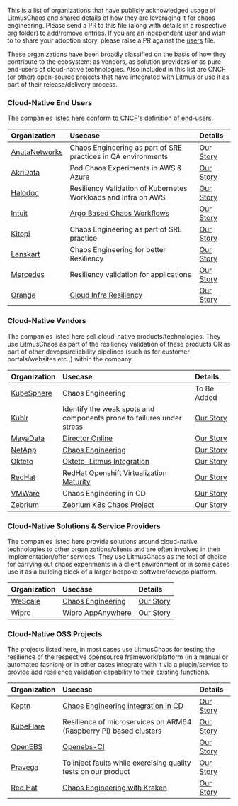 This is a list of organizations that have publicly acknowledged usage of LitmusChaos and shared details of how they are leveraging it for chaos engineering. 
Please send a PR to this file (along with details in a respective [org](./adopters/organizations) folder) to add/remove entries. If you are an independent user 
and wish to to share your adoption story, please raise a PR against the [users](USERS.md) file. 

These organizations have been broadly classified on the basis of how they contribute to the ecosystem: as vendors, as solution providers or as pure end-users of 
cloud-native technologies. Also included in this list are CNCF (or other) open-source projects that have integrated with Litmus or use it as part of their release/delivery process. 

### Cloud-Native End Users 

The companies listed here conform to [CNCF's definition of end-users](https://github.com/cncf/enduser-public#cncf-end-user-community). 

| Organization | Usecase | Details |
| :---         | :---    | :---    |
|[AnutaNetworks](https://www.anutanetworks.com/)|Chaos Engineering as part of SRE practices in QA environments |[Our Story](adopters/organizations/anutanetworks.md)|
|[AkriData](https://www.akridata.com/)|Pod Chaos Experiments in AWS & Azure|[Our Story](adopters/organizations/akridata.md)|
|[Halodoc](https://www.halodoc.com/)|Resiliency Validation of Kubernetes Workloads and Infra on AWS |[Our Story](adopters/organizations/halodoc.md)|
|[Intuit](https://www.intuit.com?utm_source=github&utm_campaign=litmuschaos_repo)|[Argo Based Chaos Workflows](https://youtu.be/Uwqop-s99LA?t=720)|[Our Story](adopters/organizations/intuit.md)|
|[Kitopi](https://www.kitopi.com/)|Chaos Engineering as part of SRE practice|[Our Story](adopters/organizations/kitopi.md)|
|[Lenskart](https://www.lenskart.com/)|Chaos Engineering for better Resiliency | [Our Story](adopters/organizations/lenskart.md)|
|[Mercedes](https://www.mercedes-benz.com/)|Resiliency validation for applications|[Our Story](adopters/organizations/mercedes.md)|
|[Orange](https://www.orange.com)|[Cloud Infra Resiliency](https://youtu.be/UOhjFbCrncw?list=PLBuYBMjBLBzHPuPsvdbJvKu1KxSowWDYl&t=186...a)|[Our Story](adopters/organizations/orange.md)|

### Cloud-Native Vendors

The companies listed here sell cloud-native products/technologies. They use LitmusChaos as part of the resiliency validation of these products OR as part of other
devops/reliability pipelines (such as for customer portals/websites etc.,) within the company. 

| Organization | Usecase | Details |
| :---         | :---    | :---    |
|[KubeSphere](https://kubesphere.io/)|Chaos Engineering|To Be Added|
|[Kublr](https://kublr.com/)|Identify the weak spots and components prone to failures under stress|[Our Story](adopters/organizations/kublr.md)|
|[MayaData](https://mayadata.io)|[Director Online](https://director.mayadata.io/)|[Our Story](adopters/organizations/mayadata.md)|
|[NetApp](https://www.netapp.com)|[Chaos Engineering](https://www.netapp.com/us/index.aspx)|[Our Story](adopters/organizations/netapp.md)|
|[Okteto](https://okteto.com)|[Okteto-Litmus Integration](https://okteto.com/blog/chaos-engineering-with-litmus/)| [Our Story](adopters/organizations/okteto.md)|
|[RedHat](https://www.redhat.com/en)|[RedHat Openshift Virtualization Maturity](https://www.youtube.com/watch?v=VITGHJ47gx8&list=PLBuYBMjBLBzHPuPsvdbJvKu1KxSowWDYl&index=7)|[Our Story](adopters/organizations/redhat.md)|
|[VMWare](https://www.vmware.com/)|Chaos Engineering in CD|[Our Story](adopters/organizations/vmware.md)|
|[Zebrium](https://www.zebrium.com?utm_source=github&utm_campaign=litmuschaos_repo)|[Zebrium K8s Chaos Project](https://github.com/zebrium/zebrium-kubernetes-demo)|[Our Story](adopters/organizations/zebrium.md)|

### Cloud-Native Solutions & Service Providers

The companies listed here provide solutions around cloud-native technologies to other organizations/clients and are often involved in their implementation/offer services.
They use LitmusChaos as the tool of choice for carrying out chaos experiments in a client environment or in some cases use it as a building block of a larger bespoke software/devops platform. 

| Organization | Usecase | Details |
| :---         | :---    | :---    |
|[WeScale](https://www.wescale.fr)|[Chaos Engineering](https://blog.wescale.fr/2020/03/19/le-guide-de-chaos-engineering-partie-2/)|[Our Story](adopters/organizations/wescale.md)|
|[Wipro](https://www.wipro.com/en-IN/infrastructure/wipros-appanywhere/?utm_source=github&utm_campaign=litmuschaos_repo)|[Wipro AppAnywhere](https://www.wipro.com/en-IN/infrastructure/wipros-appanywhere/?utm_source=github&utm_campaign=litmuschaos_repo)|[Our Story](adopters/organizations/wipro.md)|

### Cloud-Native OSS Projects 

The projects listed here, in most cases use LitmusChaos for testing the resilience of the respective opensource framework/platform 
(in a manual or automated fashion) or in other cases integrate with it via a plugin/service to provide add resilience validation capability to their 
existing functions. 

| Organization | Usecase | Details |
| :---         | :---    | :---    |
|[Keptn](https://keptn.sh)|[Chaos Engineering integration in CD](https://www.youtube.com/watch?v=aa5SzQmv4EQ)|[Our Story](https://medium.com/keptn/part-2-evaluating-application-resiliency-with-keptn-and-litmuschaos-use-case-and-demo-f43b264a2294)|
|[KubeFlare](https://github.com/raspbernetes)|Resilience of microservices on ARM64 (Raspberry Pi) based clusters|[Our Story](adopters/organizations/raspbernetes.md)|
|[OpenEBS](https://openebs.io/)|[Openebs-CI](https://openebs.ci/)|[Our Story](adopters/organizations/openebs.md)|
|[Pravega](https://pravega.io/)|To inject faults while exercising quality tests on our product|[Our Story](adopters/organizations/pravega.md)|
|[Red Hat](https://www.redhat.com/en)|[Chaos Engineering with Kraken](https://github.com/cloud-bulldozer/kraken)|[Our Story](adopters/organizations/redhat_kraken.md)|


